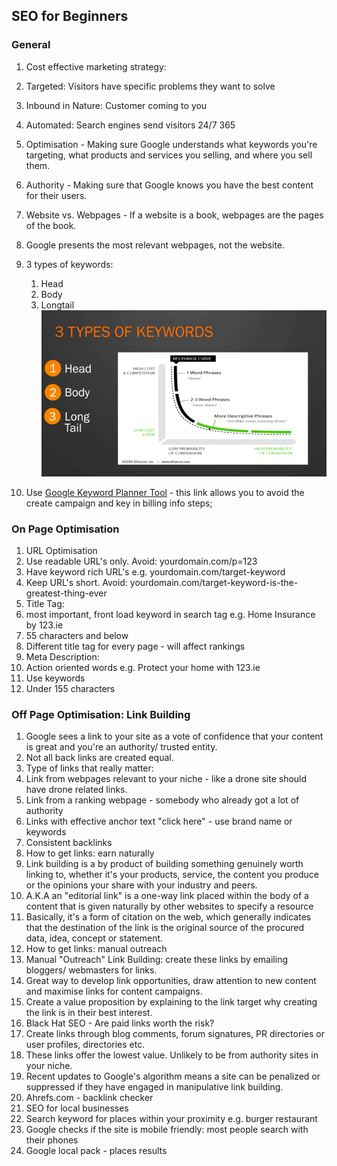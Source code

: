## SEO for Beginners

### General
1. Cost effective marketing strategy:
  1. Targeted: Visitors have specific problems they want to solve
  1. Inbound in Nature: Customer coming to you
  1. Automated: Search engines send visitors 24/7 365

1. Optimisation - Making sure Google understands what keywords you're targeting, what products and services you selling, and where you sell them.
1. Authority - Making sure that Google knows you have the best content for their users.

1. Website vs. Webpages - If a website is a book, webpages are the pages of the book.

1. Google presents the most relevant webpages, not the website.
1. 3 types of keywords:
    1. Head
    1. Body
    1. Longtail
    ![Head-Body-Longtail keywords](img/head-body-longtail.png)
1. Use [Google Keyword Planner Tool](g.co/etoaw) - this link allows you to avoid the create campaign and key in billing info steps;


### On Page Optimisation
1. URL Optimisation
  1. Use readable URL's only. Avoid: yourdomain.com/p=123
  1. Have keyword rich URL's e.g. yourdomain.com/target-keyword
  1. Keep URL's short. Avoid: yourdomain.com/target-keyword-is-the-greatest-thing-ever
1. Title Tag:
  1. most important, front load keyword in search tag e.g. Home Insurance by 123.ie
  1. 55 characters and below
  1. Different title tag for every page - will affect rankings
1. Meta Description:
  1. Action oriented words e.g. Protect your home with 123.ie
  1. Use keywords
  1. Under 155 characters
### Off Page Optimisation: Link Building
1.  Google sees a link to your site as a vote of confidence that your content is great and you're an authority/ trusted entity.
1. Not all back links are created equal.
1. Type of links that really matter:
  1. Link from webpages relevant to your niche - like a drone site should have drone related links.
  1. Link from a ranking webpage - somebody who already got a lot of authority
  1. Links with effective anchor text "click here" - use brand name or keywords
  1. Consistent backlinks
1. How to get links: earn naturally
  1. Link building is a by product of building something genuinely worth linking to, whether it's your products, service, the content you produce or the opinions your share with your industry and peers.
  1. A.K.A an "editorial link" is a one-way link placed within the body of a content that is given naturally by other websites to specify a resource
  1. Basically, it's a form of citation on the web, which generally indicates that the destination of the link is the original source of the procured data, idea, concept or statement.
1. How to get links: manual outreach
  1. Manual "Outreach" Link Building: create these links by emailing bloggers/ webmasters for links.
  1. Great way to develop link opportunities, draw attention to new content and maximise links for content campaigns.
  1. Create a value proposition by explaining to the link target why creating the link is in their best interest.
1. Black Hat SEO - Are paid links worth the risk?
  1. Create links through blog comments, forum signatures, PR directories or user profiles, directories etc.
  1. These links offer the lowest value. Unlikely to be from authority sites in your niche.
  1. Recent updates to Google's algorithm means a site can be penalized or suppressed if they have engaged in manipulative link building.
  1. Ahrefs.com - backlink checker
1. SEO for local businesses
  1. Search keyword for places within your proximity e.g. burger restaurant
  1. Google checks if the site is mobile friendly: most people search with their phones
  1. Google local pack - places results
